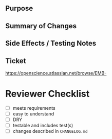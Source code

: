 <!-- Before you submit your Pull Request, make sure you picked the right branch:

     - For hotfixes, select "master" as the target branch
     - For new features and non-hotfix bugfixes, select "develop" as the target branch
     - For release feature fixes, select the relevant release branch (release/X.Y.Z) as the target branch -->

## Purpose



## Summary of Changes



## Side Effects / Testing Notes



## Ticket

https://openscience.atlassian.net/browse/EMB-

# Reviewer Checklist

- [ ] meets requirements
- [ ] easy to understand
- [ ] DRY
- [ ] testable and includes test(s)
- [ ] changes described in `CHANGELOG.md`

<!-- Please strike through any checks that you think are not relevant for this PR and indicate why, e.g.

     - [ ] ~~easy to understand~~ *(necessarily complex)*
-->
